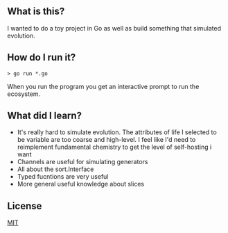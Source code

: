 ## What is this?

I wanted to do a toy project in Go as well as build something that simulated evolution.

## How do I run it?

	> go run *.go

When you run the program you get an interactive prompt to run the ecosystem.

## What did I learn?

* It's really hard to simulate evolution. The attributes of life I selected to be variable are too coarse and high-level. I feel like I'd need to reimplement fundamental chemistry to get the level of self-hosting i want
* Channels are useful for simulating generators
* All about the sort.Interface
* Typed fucntions are very useful
* More general useful knowledge about slices

## License

[MIT](http://opensource.org/licenses/MIT)
